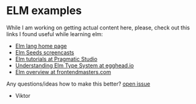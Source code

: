 # ELM examples 

While I am working on getting actual content here, please, check out this links I found useful while learning elm:

- [Elm lang home page](elm-lang.org)
- [Elm Seeds screencasts](https://elmseeds.thaterikperson.com)
- [Elm tutorials at Pragmatic Studio](https://pragmaticstudio.com/courses/integrating-elm)
- [Understanding Elm Type System at egghead.io](https://egghead.io/courses/understand-the-elm-type-system)
- [Elm overview at frontendmasters.com](https://frontendmasters.com/courses/elm/overview/)

Any questions/ideas how to make this better? [open issue](https://github.com/viktor-evdokimov/elmexamples)

- Viktor
